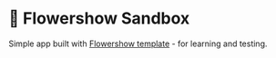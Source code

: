 # 🌷 Flowershow Sandbox

Simple app built with [Flowershow template](https://github.com/datopian/flowershow-template) - for learning and testing.
